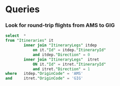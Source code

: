 # Queries

### Look for round-trip flights from AMS to GIG
```sql
select	*
from "Itineraries" it
		inner join "ItineraryLegs" itdep
			on it."Id" = itdep."ItineraryId"
			and itdep."Direction" = 0
		inner join "ItineraryLegs"  itret
			ON it."Id" = itret."ItineraryId"
			and itret."Direction" = 1
where	itdep."OriginCode" = 'AMS'
and 	itret."OriginCode" = 'GIG'
```